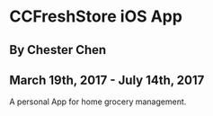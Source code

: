 # CCFreshStore iOS App

## By Chester Chen

## March 19th, 2017 - July 14th, 2017

A personal App for home grocery management.